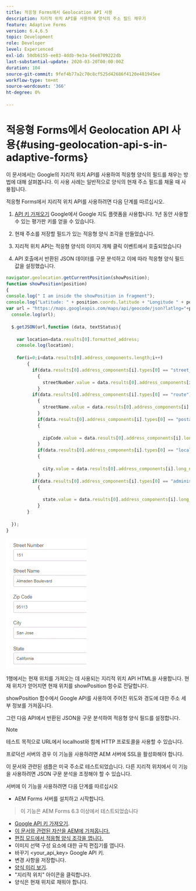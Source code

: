 ```yaml
---
title: 적응형 Forms에서 Geolocation API 사용
description: 지리적 위치 API를 사용하여 양식의 주소 필드 채우기
feature: Adaptive Forms
version: 6.4,6.5
topic: Development
role: Developer
level: Experienced
exl-id: 50db6155-ee83-4ddb-9e3a-56e8709222db
last-substantial-update: 2020-03-20T00:00:00Z
duration: 104
source-git-commit: 9fef4b77a2c70c8cf525d42686f4120e481945ee
workflow-type: tm+mt
source-wordcount: '366'
ht-degree: 0%

---
```


# 적응형 Forms에서 Geolocation API 사용{#using-geolocation-api-s-in-adaptive-forms}

이 문서에서는 Google의 지리적 위치 API를 사용하여 적응형 양식의 필드를 채우는 방법에 대해 살펴봅니다. 이 사용 사례는 일반적으로 양식의 현재 주소 필드를 채울 때 사용됩니다.

적응형 Forms에서 지리적 위치 API를 사용하려면 다음 단계를 따르십시오.

1. [API 키 가져오기](https://developers.google.com/maps/documentation/javascript/get-api-key) Google에서 Google 지도 플랫폼을 사용합니다. 1년 동안 사용할 수 있는 평가판 키를 얻을 수 있습니다.

1. 현재 주소를 저장할 필드가 있는 적응형 양식 조각을 만들었습니다.

1. 지리적 위치 API는 적응형 양식의 이미지 개체 클릭 이벤트에서 호출되었습니다

1. API 호출에서 반환된 JSON 데이터를 구문 분석하고 이에 따라 적응형 양식 필드 값을 설정했습니다.

```javascript
navigator.geolocation.getCurrentPosition(showPosition);
function showPosition(position) 
{
console.log(" I am inside the showPosition in fragment");
console.log("Latitude: " + position.coords.latitude + "Longitude " + position.coords.longitude);
var url = "https://maps.googleapis.com/maps/api/geocode/json?latlng="+position.coords.latitude+","+position.coords.longitude+"&key=<your_api_key>";
  console.log(url);
  
  $.getJSON(url,function (data, textStatus){
    
    var location=data.results[0].formatted_address;
    console.log(location);
    
    for(i=0;i<data.results[0].address_components.length;i++)
        {
          if(data.results[0].address_components[i].types[0] == "street_number")
            {
              streetNumber.value = data.results[0].address_components[i].long_name;
            }
          if(data.results[0].address_components[i].types[0] == "route")
            {
              streetName.value = data.results[0].address_components[i].long_name;
            }
            if(data.results[0].address_components[i].types[0] == "postal_code")
            {
              
              zipCode.value = data.results[0].address_components[i].long_name;
            }
            if(data.results[0].address_components[i].types[0] == "locality")
            {
              
              city.value = data.results[0].address_components[i].long_name;
            }
          if(data.results[0].address_components[i].types[0] == "administrative_area_level_1")
            {
              
              state.value = data.results[0].address_components[i].long_name;
            }
        }
    
  });
}
```

![geoloaction api로 필드 채우기](assets/capture-4.gif)

1행에서는 현재 위치를 가져오는 데 사용되는 지리적 위치 API HTML을 사용합니다. 현재 위치가 얻어지면 현재 위치를 showPosition 함수로 전달합니다.

showPosition 함수에서 Google API를 사용하여 주어진 위도와 경도에 대한 주소 세부 정보를 가져옵니다.

그런 다음 API에서 반환된 JSON을 구문 분석하여 적응형 양식 필드를 설정합니다.

>[!NOTE]
>
>테스트 목적으로 URL에서 localhost와 함께 HTTP 프로토콜을 사용할 수 있습니다.
>
>프로덕션 서버의 경우 이 기능을 사용하려면 AEM 서버에 SSL을 활성화해야 합니다.
>
>이 문서와 관련된 샘플은 미국 주소로 테스트되었습니다. 다른 지리적 위치에서 이 기능을 사용하려면 JSON 구문 분석을 조정해야 할 수 있습니다.

서버에 이 기능을 사용하려면 다음 단계를 따르십시오

* AEM Forms 서버를 설치하고 시작합니다.
> 이 기능은 AEM Forms 6.3 이상에서 테스트되었습니다
* [Google API 키 가져오기](https://developers.google.com/maps/documentation/javascript/get-api-key).
* [이 문서와 관련된 자산을 AEM에 가져옵니다.](assets/geolocationapi.zip)
* [편집 모드에서 적응형 양식 조각을 엽니다.](http://localhost:4502/editor.html/content/forms/af/currentaddressfragment.html)
* 이미지 선택 구성 요소에 대한 규칙 편집기를 엽니다.
* 바꾸기 &lt;your_api_key> Google API 키.
* 변경 사항을 저장합니다.
* [양식 미리 보기](http://localhost:4502/content/dam/formsanddocuments/currentaddressfragment/jcr:content?wcmmode=disabled).
* &quot;지리적 위치&quot; 아이콘을 클릭합니다.
* 양식은 현재 위치로 채워야 합니다.
